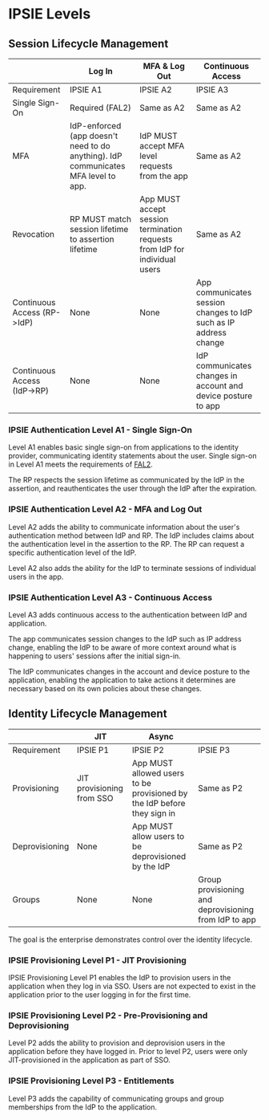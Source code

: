 # IPSIE Levels

## Session Lifecycle Management

|                              | Log In                                            | MFA & Log Out                                                         | Continuous Access                                                 |
|------------------------------|---------------------------------------------------|-----------------------------------------------------------------------|-------------------------------------------------------------------|
| Requirement                  | IPSIE A1                                          | IPSIE A2                                                              | IPSIE A3                                                          |
| Single Sign-On               | Required (FAL2)                                   | Same as A2                                                            | Same as A2                                                        |
| MFA                          | IdP-enforced (app doesn't need to do anything). IdP communicates MFA level to app.     | IdP MUST accept MFA level requests from the app | Same as A2                                                        |
| Revocation                   | RP MUST match session lifetime to assertion lifetime | App MUST accept session termination requests from IdP for individual users            | Same as A2                                                        |
| Continuous Access (RP->IdP)  | None                                              | None                                                                  | App communicates session changes to IdP such as IP address change |
| Continuous Access (IdP->RP)  | None                                              | None                                                                  | IdP communicates changes in account and device posture to app     |

### IPSIE Authentication Level A1 - Single Sign-On

Level A1 enables basic single sign-on from applications to the identity provider, communicating identity statements about the user. Single sign-on in Level A1 meets the requirements of [FAL2](https://pages.nist.gov/800-63-4/sp800-63c/fal/).

The RP respects the session lifetime as communicated by the IdP in the assertion, and reauthenticates the user through the IdP after the expiration.


### IPSIE Authentication Level A2 - MFA and Log Out

Level A2 adds the ability to communicate information about the user's authentication method between IdP and RP. The IdP includes claims about the authentication level in the assertion to the RP. The RP can request a specific authentication level of the IdP.

Level A2 also adds the ability for the IdP to terminate sessions of individual users in the app.


### IPSIE Authentication Level A3 - Continuous Access

Level A3 adds continuous access to the authentication between IdP and application.

The app communicates session changes to the IdP such as IP address change, enabling the IdP to be aware of more context around what is happening to users' sessions after the initial sign-in.

The IdP communicates changes in the account and device posture to the application, enabling the application to take actions it determines are necessary based on its own policies about these changes.



## Identity Lifecycle Management

|                              | JIT                                               | Async                                                      |                                           |
|------------------------------|---------------------------------------------------|-----------------------------------------------------------------------|-------------------------------------------------------|
| Requirement                  | IPSIE P1                                          | IPSIE P2                                                              | IPSIE P3                                              |
| Provisioning                 | JIT provisioning from SSO                         | App MUST allowed users to be provisioned by the IdP before they sign in                          | Same as P2                                            |
| Deprovisioning               | None                                              | App MUST allow users to be deprovisioned by the IdP                                 | Same as P2                                            |
| Groups                 | None                                              | None                                                                  | Group provisioning and deprovisioning from IdP to app |

The goal is the enterprise demonstrates control over the identity lifecycle.

### IPSIE Provisioning Level P1 - JIT Provisioning

IPSIE Provisioning Level P1 enables the IdP to provision users in the application when they log in via SSO. Users are not expected to exist in the application prior to the user logging in for the first time.


### IPSIE Provisioning Level P2 - Pre-Provisioning and Deprovisioning 

Level P2 adds the ability to provision and deprovision users in the application before they have logged in. Prior to level P2, users were only JIT-provisioned in the application as part of SSO.


### IPSIE Provisioning Level P3 - Entitlements

Level P3 adds the capability of communicating groups and group memberships from the IdP to the application.



